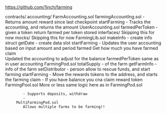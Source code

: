 https://github.com/1inch/farming

contracts/
          accounting/
                    FarmAccounting.sol
                        farmingAccountIng.sol
                            - Returns amount reward since last checkpoint
                        startFarming
                            - Tracks the accounting, and returns the amount
                    UserAccounting.sol
                        farmedPerToken
                            - given a token return farmed per token stored
         interfaces/
                    Skipping this for now
         mocks/
                    Skipping this for now
         FarmingLib.sol
            makeInfo
              - create info struct
            getDate
                - create data slot
            startFarming
                - Updates the user accounting based on input amount and period
            farmed
                Get how much you have farmed
            claim   
                Updated the accounting to adjust for the balance
            farmedPerToken
                same as in user accounting
         FarmingPod.sol
            totalSupply
                - of the farm
            getFarmInfo
                - info of the farm
            setDistributor
                - person allow to rescue funds, and start farming
            startFarming
                - Move the rewards tokens to the address, and starts the farming
            claim
                - If you have balance you cna claim reward token
         FarmingPool.sol
            More or less same logic here as in FarmingPod.sol

            - Supports deposits, withdraw
            - 
         MultiFarmingPod.sol
            Allows multiple farms to be farming!!
